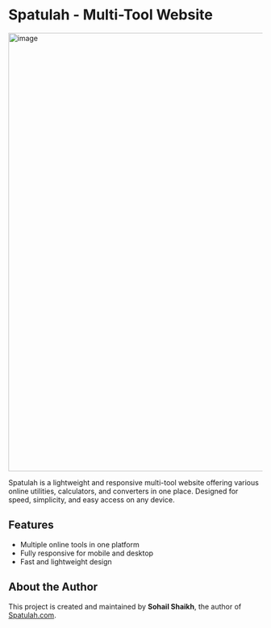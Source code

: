 # Spatulah - Multi-Tool Website
<img width="1531" height="870" alt="image" src="https://github.com/user-attachments/assets/c345491d-79ee-40c4-bf21-0c5b4e8d54cb" />


Spatulah is a lightweight and responsive multi-tool website offering various online utilities, calculators, and converters in one place. Designed for speed, simplicity, and easy access on any device.

## Features
- Multiple online tools in one platform
- Fully responsive for mobile and desktop
- Fast and lightweight design

## About the Author
This project is created and maintained by **Sohail Shaikh**, the author of [Spatulah.com](https://spatulah.com/).


